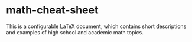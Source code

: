 # math-cheat-sheet
This is a configurable LaTeX document, which contains short descriptions and examples of high school and academic math topics.
